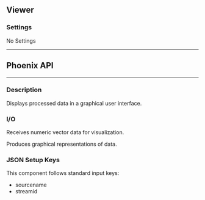 ## Viewer
### Settings
No Settings
___
## Phoenix API
___
### Description

Displays processed data in a graphical user interface.

### I/O

Receives numeric vector data for visualization.

Produces graphical representations of data.

### JSON Setup Keys

This component follows standard input keys:
- sourcename
- streamid